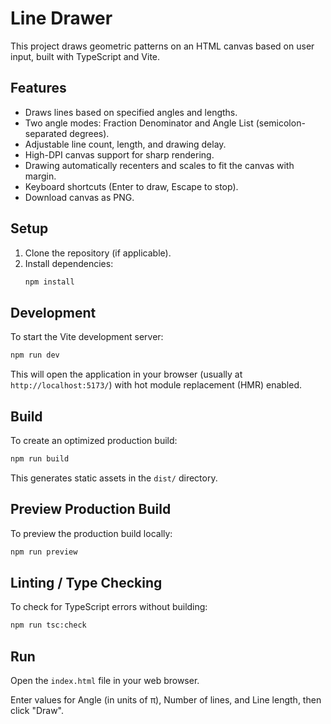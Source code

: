 # Line Drawer

This project draws geometric patterns on an HTML canvas based on user input, built with TypeScript and Vite.

## Features

*   Draws lines based on specified angles and lengths.
*   Two angle modes: Fraction Denominator and Angle List (semicolon-separated degrees).
*   Adjustable line count, length, and drawing delay.
*   High-DPI canvas support for sharp rendering.
*   Drawing automatically recenters and scales to fit the canvas with margin.
*   Keyboard shortcuts (Enter to draw, Escape to stop).
*   Download canvas as PNG.

## Setup

1.  Clone the repository (if applicable).
2.  Install dependencies:
    ```bash
    npm install
    ```

## Development

To start the Vite development server:

```bash
npm run dev
```

This will open the application in your browser (usually at `http://localhost:5173/`) with hot module replacement (HMR) enabled.

## Build

To create an optimized production build:

```bash
npm run build
```

This generates static assets in the `dist/` directory.

## Preview Production Build

To preview the production build locally:

```bash
npm run preview
```

## Linting / Type Checking

To check for TypeScript errors without building:

```bash
npm run tsc:check
```

## Run

Open the `index.html` file in your web browser.

Enter values for Angle (in units of π), Number of lines, and Line length, then click "Draw". 